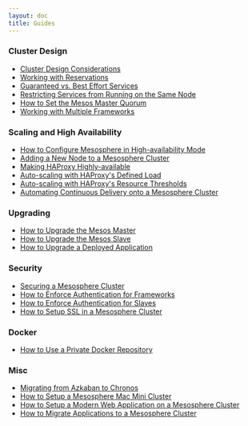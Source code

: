 ```yaml
---
layout: doc
title: Guides
---
```


<a name="cluster-design" ></a>
### Cluster Design

* [Cluster Design Considerations](cluster-design)
* [Working with Reservations](reservations)
* [Guaranteed vs. Best Effort Services](reservations/#tiers) <!--  tier 0 vs tier 1-->
* [Restricting Services from Running on the Same Node](conflicting-apps)
* [How to Set the Mesos Master Quorum](mesos-master-quorum)
* [Working with Multiple Frameworks](multi-framework)

<a name="scale" ></a>
### Scaling and High Availability

* [How to Configure Mesosphere in High-availability Mode](mesosphere-ha)
* [Adding a New Node to a Mesosphere Cluster](adding-a-new-node)
* [Making HAProxy Highly-available](haproxy-ha)
* [Auto-scaling with HAProxy's Defined Load](scale-based-on-haproxy)
* [Auto-scaling with HAProxy's Resource Thresholds](scale-based-on-app-resources)
* [Automating Continuous Delivery onto a Mesosphere Cluster](auto-deploy-into-cluster)

<a name="upgrading" ></a>
### Upgrading

* [How to Upgrade the Mesos Master](upgrade-mesos/#master-upgrade)
* [How to Upgrade the Mesos Slave](upgrade-mesos/#slave-upgrade)
* [How to Upgrade a Deployed Application](upgrade-app)

<a name="security" ></a>
### Security

* [Securing a Mesosphere Cluster](cluster-security)
* [How to Enforce Authentication for Frameworks](auth-framework)
* [How to Enforce Authentication for Slaves](auth-slave)
* [How to Setup SSL in a Mesosphere Cluster](enable-ssl)

<a name="docker" ></a>
### Docker

* [How to Use a Private Docker Repository](private-docker-repo)

<a name="misc" ></a>
### Misc

* [Migrating from Azkaban to Chronos](migrate-azkaban-to-chronos)
* [How to Setup a Mesosphere Mac Mini Cluster](apple-mac-mini-cluster)
* [How to Setup a Modern Web Application on a Mesosphere Cluster](modern-web-app-how-to)
* [How to Migrate Applications to a Mesosphere Cluster](migrating-existing-apps-to-mesosphere)
